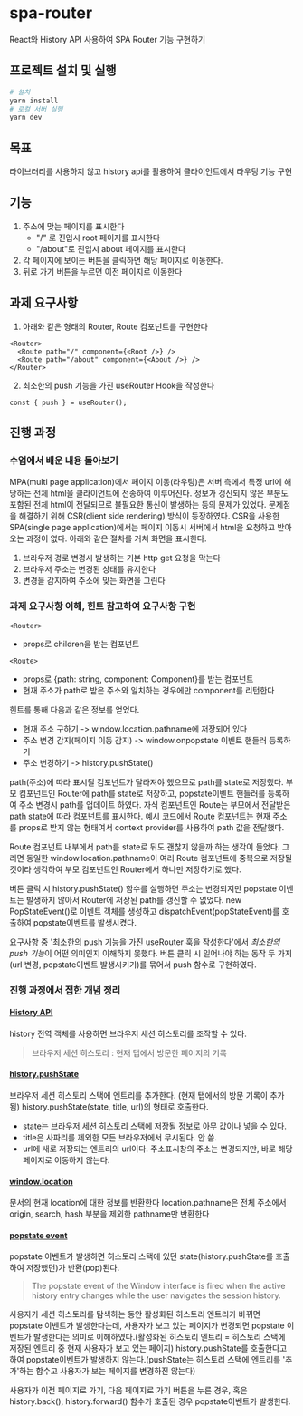 # spa-router

React와 History API 사용하여 SPA Router 기능 구현하기

## 프로젝트 설치 및 실행

```bash
# 설치
yarn install
# 로컬 서버 실행
yarn dev

```

## 목표

라이브러리를 사용하지 않고 history api를 활용하여 클라이언트에서 라우팅 기능 구현

## 기능

1. 주소에 맞는 페이지를 표시한다
   - "/" 로 진입시 root 페이지를 표시한다
   - "/about"로 진입시 about 페이지를 표시한다
2. 각 페이지에 보이는 버튼을 클릭하면 해당 페이지로 이동한다.
3. 뒤로 가기 버튼을 누르면 이전 페이지로 이동한다

## 과제 요구사항

1. 아래와 같은 형태의 Router, Route 컴포넌트를 구현한다

```tsx
<Router>
  <Route path="/" component={<Root />} />
  <Route path="/about" component={<About />} />
</Router>
```

2. 최소한의 push 기능을 가진 useRouter Hook을 작성한다

```tsx
const { push } = useRouter();
```

## 진행 과정

### 수업에서 배운 내용 돌아보기

MPA(multi page application)에서 페이지 이동(라우팅)은 서버 측에서 특정 url에 해당하는 전체 html을 클라이언트에 전송하여 이루어진다. 정보가 갱신되지 않은 부분도 포함된 전체 html이 전달되므로 불필요한 통신이 발생하는 등의 문제가 있었다.
문제점을 해결하기 위해 CSR(client side rendering) 방식이 등장하였다. CSR을 사용한 SPA(single page application)에서는 페이지 이동시 서버에서 html을 요청하고 받아오는 과정이 없다. 아래와 같은 절차를 거쳐 화면을 표시한다.

1. 브라우저 경로 변경시 발생하는 기본 http get 요청을 막는다
2. 브라우저 주소는 변경된 상태를 유지한다
3. 변경을 감지하여 주소에 맞는 화면을 그린다

### 과제 요구사항 이해, 힌트 참고하여 요구사항 구현

`<Router>`

- props로 children을 받는 컴포넌트

`<Route>`

- props로 {path: string, component: Component}를 받는 컴포넌트
- 현재 주소가 path로 받은 주소와 일치하는 경우에만 component를 리턴한다

힌트를 통해 다음과 같은 정보를 얻었다.

- 현재 주소 구하기 -> window.location.pathname에 저장되어 있다
- 주소 변경 감지(페이지 이동 감지) -> window.onpopstate 이벤트 핸들러 등록하기
- 주소 변경하기 -> history.pushState()

path(주소)에 따라 표시될 컴포넌트가 달라져야 했으므로 path를 state로 저장했다. 부모 컴포넌트인 Router에 path를 state로 저장하고, popstate이벤트 핸들러를 등록하여 주소 변경시 path를 업데이트 하였다. 자식 컴포넌트인 Route는 부모에서 전달받은 path state에 따라 컴포넌트를 표시한다. 예시 코드에서 Route 컴포넌트는 현재 주소를 props로 받지 않는 형태여서 context provider를 사용하여 path 값을 전달했다.

Route 컴포넌트 내부에서 path를 state로 둬도 괜찮지 않을까 하는 생각이 들었다. 그러면 동일한 window.location.pathname이 여러 Route 컴포넌트에 중복으로 저장될 것이라 생각하여 부모 컴포넌트인 Router에서 하나만 저장하기로 했다.

버튼 클릭 시 history.pushState() 함수를 실행하면 주소는 변경되지만 popstate 이벤트는 발생하지 않아서 Router에 저장된 path를 갱신할 수 없었다. new PopStateEvent()로 이벤트 객체를 생성하고 dispatchEvent(popStateEvent)를 호출하여 popstate이벤트를 발생시켰다.

요구사항 중 '최소한의 push 기능을 가진 useRouter 훅을 작성한다'에서 *최소한의 push 기능*이 어떤 의미인지 이해하지 못했다. 버튼 클릭 시 일어나야 하는 동작 두 가지(url 변경, popstate이벤트 발생시키기)를 묶어서 push 함수로 구현하였다.

### 진행 과정에서 접한 개념 정리

#### [History API](https://developer.mozilla.org/en-US/docs/Web/API/History)

history 전역 객체를 사용하면 브라우저 세션 히스토리를 조작할 수 있다.

> 브라우저 세션 히스토리 : 현재 탭에서 방문한 페이지의 기록

#### [history.pushState](https://developer.mozilla.org/en-US/docs/Web/API/History_API/Working_with_the_History_API)

브라우저 세션 히스토리 스택에 엔트리를 추가한다. (현재 탭에서의 방문 기록이 추가됨)
history.pushState(state, title, url)의 형태로 호출한다.

- state는 브라우저 세션 히스토리 스택에 저장될 정보로 아무 값이나 넣을 수 있다.
- title은 사파리를 제외한 모든 브라우저에서 무시된다. 안 씀.
- url에 새로 저장되는 엔트리의 url이다. 주소표시창의 주소는 변경되지만, 바로 해당 페이지로 이동하지 않는다.

#### [window.location](https://developer.mozilla.org/en-US/docs/Web/API/Window/location)

문서의 현재 location에 대한 정보를 반환한다
location.pathname은 전체 주소에서 origin, search, hash 부분을 제외한 pathname만 반환한다

#### [popstate event](https://developer.mozilla.org/en-US/docs/Web/API/Window/popstate_event#when_popstate_is_sent)

popstate 이벤트가 발생하면 히스토리 스택에 있던 state(history.pushState를 호출하여 저장했던)가 반환(pop)된다.

> The popstate event of the Window interface is fired when the active history entry changes while the user navigates the session history.

사용자가 세션 히스토리를 탐색하는 동안 활성화된 히스토리 엔트리가 바뀌면 popstate 이벤트가 발생한다는데,
사용자가 보고 있는 페이지가 변경되면 popstate 이벤트가 발생한다는 의미로 이해하였다.(활성화된 히스토리 엔트리 = 히스토리 스택에 저장된 엔트리 중 현재 사용자가 보고 있는 페이지)
history.pushState를 호출한다고 하여 popstate이벤트가 발생하지 않는다.(pushState는 히스토리 스택에 엔트리를 '추가'하는 함수고 사용자가 보는 페이지를 변경하진 않는다)

사용자가 이전 페이지로 가기, 다음 페이지로 가기 버튼을 누른 경우, 혹은 history.back(), history.forward() 함수가 호출된 경우 popstate이벤트가 발생한다.
